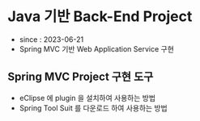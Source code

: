 # Java 기반 Back-End Project
- since : 2023-06-21
- Spring MVC 기반 Web Application Service 구현

## Spring MVC Project 구현 도구
- eClipse 에 plugin 을 설치하여 사용하는 방법
- Spring Tool Suit 를 다운로드 하여 사용하는 방법
